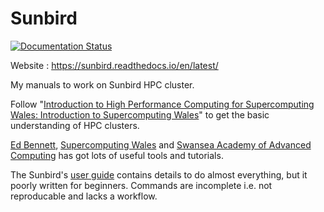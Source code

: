 # Sunbird
[![Documentation Status](https://readthedocs.org/projects/sunbird/badge/?version=latest)](https://sunbird.readthedocs.io/en/latest/?badge=latest)

Website : https://sunbird.readthedocs.io/en/latest/

My manuals to work on Sunbird HPC cluster.

Follow "[Introduction to High Performance Computing for Supercomputing Wales: Introduction to Supercomputing Wales](https://edbennett.github.io/SCW-tutorial/)" to get the basic understanding of HPC clusters.

[Ed Bennett](https://github.com/edbennett?tab=repositories), [Supercomputing Wales](https://github.com/orgs/SupercomputingWales/repositories) and [Swansea Academy of Advanced Computing](https://github.com/sa2c) has got lots of useful tools and tutorials.


The Sunbird's [user guide](https://github.com/praksharma/Sunbird/blob/main/Supercomputing-Wales-User-Guide-User-Guide-2020-v1.pdf) contains details to do almost everything, but it poorly written for beginners. Commands are incomplete i.e. not reproducable and lacks a workflow.